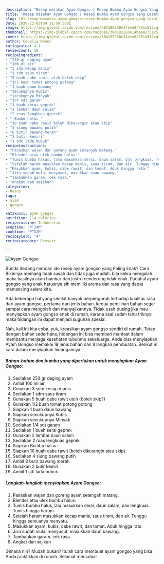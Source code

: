 ```yaml
---
description: "Resep masakan Ayam Gongso | Resep Bumbu Ayam Gongso Yang Lezat Sekali"
title: "Resep masakan Ayam Gongso | Resep Bumbu Ayam Gongso Yang Lezat Sekali"
slug: 181-resep-masakan-ayam-gongso-resep-bumbu-ayam-gongso-yang-lezat-sekali
date: 2020-12-05T09:11:09.588Z
image: https://img-global.cpcdn.com/recipes/384192260e14bee0/751x532cq70/ayam-gongso-foto-resep-utama.jpg
thumbnail: https://img-global.cpcdn.com/recipes/384192260e14bee0/751x532cq70/ayam-gongso-foto-resep-utama.jpg
cover: https://img-global.cpcdn.com/recipes/384192260e14bee0/751x532cq70/ayam-gongso-foto-resep-utama.jpg
author: Cecelia Owens
ratingvalue: 4.1
reviewcount: 10
recipeingredient:
- "250 gr daging ayam"
- "100 ml air"
- "3 sdm kecap manis"
- "1 sdm saus tiram"
- "5 buah cabe rawit utuh boleh skip"
- "1/2 buah tomat potong potong"
- "1 buah daun bawang"
- "secukupnya Kubis"
- "secukupnya Minyak"
- "1/4 sdt garam"
- "1 buah serai geprek"
- "2 lembar daun salam"
- "2 ruas lengkuas geprek"
- " Bumbu halus "
- "10 buah cabe rawit boleh dikurangin atau skip"
- "4 siung bawang putih"
- "8 butir bawang merah"
- "2 butir kemiri"
- "1 sdt lada bubuk"
recipeinstructions:
- "Panaskan wajan dan goreng ayam setengah matang."
- "Blender atau ulek bumbu halus."
- "Tumis bumbu halus, lalu masukkan serai, daun salam, dan lengkuas. Tumis hingga harum."
- "Setelah harum masukkan kecap manis, saus tiram, dan air. Tunggu hingga semuanya menyatu."
- "Masukkan ayam, kubis, cabe rawit, dan tomat. Aduk hingga rata."
- "Jika sudah mulai menyusut, masukkan daun bawang."
- "Tambahkan garam, cek rasa."
- "Angkat dan sajikan"
categories:
- Resep
tags:
- ayam
- gongso

katakunci: ayam gongso 
nutrition: 114 calories
recipecuisine: Indonesian
preptime: "PT34M"
cooktime: "PT52M"
recipeyield: "4"
recipecategory: Dessert

---
```



![Ayam Gongso](https://img-global.cpcdn.com/recipes/384192260e14bee0/751x532cq70/ayam-gongso-foto-resep-utama.jpg)

Bunda Sedang mencari ide resep ayam gongso yang Paling Enak? Cara Bikinnya memang tidak susah dan tidak juga mudah. bila keliru mengolah maka hasilnya akan hambar dan justru cenderung tidak enak. Padahal ayam gongso yang enak harusnya sih memiliki aroma dan rasa yang dapat memancing selera kita.



Ada beberapa hal yang sedikit banyak berpengaruh terhadap kualitas rasa dari ayam gongso, pertama dari jenis bahan, kedua pemilihan bahan segar sampai cara mengolah dan menyajikannya. Tidak usah pusing jika mau menyiapkan ayam gongso enak di rumah, karena asal sudah tahu triknya maka hidangan ini dapat menjadi suguhan spesial.


Nah, kali ini kita coba, yuk, kreasikan ayam gongso sendiri di rumah. Tetap dengan bahan sederhana, hidangan ini bisa memberi manfaat dalam membantu menjaga kesehatan tubuhmu sekeluarga. Anda bisa menyiapkan Ayam Gongso memakai 19 jenis bahan dan 8 langkah pembuatan. Berikut ini cara dalam menyiapkan hidangannya.

<!--inarticleads1-->

##### Bahan-bahan dan bumbu yang diperlukan untuk menyiapkan Ayam Gongso:

1. Sediakan 250 gr daging ayam
1. Ambil 100 ml air
1. Gunakan 3 sdm kecap manis
1. Sediakan 1 sdm saus tiram
1. Gunakan 5 buah cabe rawit utuh (boleh skip?)
1. Gunakan 1/2 buah tomat potong potong
1. Siapkan 1 buah daun bawang
1. Siapkan secukupnya Kubis
1. Siapkan secukupnya Minyak
1. Sediakan 1/4 sdt garam
1. Sediakan 1 buah serai geprek
1. Gunakan 2 lembar daun salam
1. Sediakan 2 ruas lengkuas geprek
1. Siapkan  Bumbu halus :
1. Siapkan 10 buah cabe rawit (boleh dikurangin atau skip)
1. Sediakan 4 siung bawang putih
1. Ambil 8 butir bawang merah
1. Gunakan 2 butir kemiri
1. Ambil 1 sdt lada bubuk




<!--inarticleads2-->

##### Langkah-langkah menyiapkan Ayam Gongso:

1. Panaskan wajan dan goreng ayam setengah matang.
1. Blender atau ulek bumbu halus.
1. Tumis bumbu halus, lalu masukkan serai, daun salam, dan lengkuas. Tumis hingga harum.
1. Setelah harum masukkan kecap manis, saus tiram, dan air. Tunggu hingga semuanya menyatu.
1. Masukkan ayam, kubis, cabe rawit, dan tomat. Aduk hingga rata.
1. Jika sudah mulai menyusut, masukkan daun bawang.
1. Tambahkan garam, cek rasa.
1. Angkat dan sajikan




Gimana nih? Mudah bukan? Itulah cara membuat ayam gongso yang bisa Anda praktikkan di rumah. Selamat mencoba!
